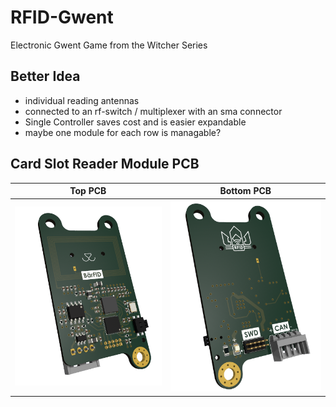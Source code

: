# RFID-Gwent

Electronic Gwent Game from the Witcher Series

## Better Idea

- individual reading antennas
- connected to an rf-switch / multiplexer with an sma connector
- Single Controller saves cost and is easier expandable 
- maybe one module for each row is managable?

## Card Slot Reader Module PCB

| Top PCB | Bottom PCB |
|-|-|
|![](/documentation/images/PCB_Front.png)|![](/documentation/images/PCB_Back.png)|


